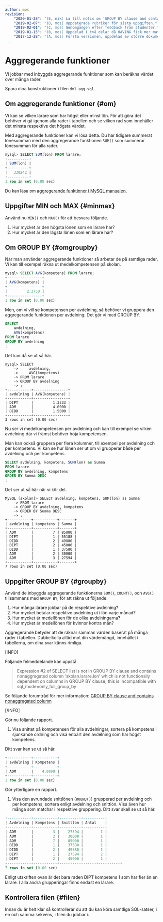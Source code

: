 ```yaml
---
author: mos
revision:
    "2020-01-28": "(E, nik) La till notis om 'GROUP BY clause and contains nonaggregated column'"
    "2019-02-07": "(D, mos) Uppdaterade rubriker för sista uppgiften."
    "2019-02-01": "(C, mos) Genomgången efter feedback från studenter."
    "2019-01-15": "(B, mos) Uppdelad i två delar då HAVING fick mer material."
    "2017-12-28": "(A, mos) Första versionen, uppdelad av större dokument."
...
```

Aggregerande funktioner
==================================

Vi jobbar med inbyggda aggregerande funktioner som kan beräkna värdet över många rader.

Spara dina konstruktioner i filen `dml_agg.sql`.



Om aggregerande funktioner {#om}
----------------------------------

Vi kan se vilken lärare som har högst eller minst lön. För att göra det behöver vi gå igenom alla rader i tabellen och se vilken rad som innehåller det minsta respektive det högsta värdet.

Med aggregerande funktioner kan vi lösa detta. Du har tidigare summerat lönesumman med den aggregerande funktionen `SUM()` som summerar lönesumman för alla rader.

```sql
mysql> SELECT SUM(lon) FROM larare;
+----------+
| SUM(lon) |
+----------+
|   330242 |
+----------+
1 row in set (0.00 sec)
```

Du kan läsa om [aggregerande funktioner i MySQL manualen](https://dev.mysql.com/doc/refman/8.0/en/group-by-functions.html).



Uppgifter MIN och MAX {#minmax}
----------------------------------

Använd nu `MIN()` och `MAX()` för att besvara följande.

1. Hur mycket är den högsta lönen som en lärare har?
2. Hur mycket är den lägsta lönen som en lärare har?



Om GROUP BY {#omgroupby}
----------------------------------

När man använder aggregerande funktioner så arbetar de på samtliga rader. Vi kan till exempel räkna ut medelkompetensen på skolan.

```sql
mysql> SELECT AVG(kompetens) FROM larare;
+----------------+
| AVG(kompetens) |
+----------------+
|         2.3750 |
+----------------+
1 row in set (0.00 sec)
```

Men, om vi vill se kompetensen per avdelning, så behöver vi gruppera den aggregerande funktionen per avdelning. Det gör vi med GROUP BY.

```sql
SELECT
    avdelning,
    AVG(kompetens)
FROM larare
GROUP BY avdelning
;
```

Det kan då se ut så här.

```text
mysql> SELECT
    ->     avdelning,
    ->     AVG(kompetens)
    -> FROM larare
    -> GROUP BY avdelning
    -> ;
+-----------+----------------+
| avdelning | AVG(kompetens) |
+-----------+----------------+
| DIPT      |         1.3333 |
| ADM       |         4.0000 |
| DIDD      |         1.5000 |
+-----------+----------------+
3 rows in set (0.00 sec)
```

Nu ser vi medelkompetensen per avdelning och kan till exempel se vilken avdelning där vi främst behöver höja kompetensen.

Man kan också gruppera per flera kolumner, till exempel per avdelning och per kompetens. Vi kan se hur lönen ser ut om vi grupperar både per avdelning och per kompetens.

```sql
SELECT avdelning, kompetens, SUM(lon) as Summa
FROM larare
GROUP BY avdelning, kompetens
ORDER BY Summa DESC
;
```

Det ser ut så här när vi kör det.

```text
MySQL [skolan]> SELECT avdelning, kompetens, SUM(lon) as Summa
    -> FROM larare
    -> GROUP BY avdelning, kompetens
    -> ORDER BY Summa DESC
    -> ;
+-----------+-----------+-------+
| avdelning | kompetens | Summa |
+-----------+-----------+-------+
| ADM       |         7 | 85000 |
| DIPT      |         1 | 55188 |
| DIDD      |         2 | 49880 |
| DIPT      |         2 | 45000 |
| DIDD      |         1 | 37580 |
| ADM       |         2 | 30000 |
| ADM       |         3 | 27594 |
+-----------+-----------+-------+
7 rows in set (0.00 sec)
```



Uppgifter GROUP BY {#groupby}
----------------------------------

Använd de inbyggda aggregerande funktionerna `SUM()`, `COUNT()`, och `AVG()` tillsammans med `GROUP BY`, för att räkna ut  följande:

1. Hur många lärare jobbar på de respektive avdelning?
2. Hur mycket betalar respektive avdelning ut i lön varje månad?
3. Hur mycket är medellönen för de olika avdelningarna?
3. Hur mycket är medellönen för kvinnor kontra män?

Aggregerande betyder att de räknar samman värden baserat på många rader i tabellen. Dubbelkolla alltid mot din värdemängd, innehållet i tabellerna, om dina svar känns rimliga.

[INFO]

Följande felmeddelande kan uppstå:

> Expression #2 of SELECT list is not in GROUP BY clause and contains nonaggregated column 'skolan.larare.lon' which is not functionally dependent on columns in GROUP BY clause; this is incompatible with sql_mode=only_full_group_by

Se följande forumtråd för mer information: [GROUP BY clause and contains nonaggregated column](https://dbwebb.se/forum/viewtopic.php?f=13&t=8909)

[/INFO]

Gör nu följande rapport.

1. Visa snittet på kompetensen för alla avdelningar, sortera på kompetens i sjunkande ordning och visa enbart den avdelning som har högst kompetens.

Ditt svar kan se ut så här.

```sql
+-----------+-----------+
| avdelning | Kompetens |
+-----------+-----------+
| ADM       |    4.0000 |
+-----------+-----------+
1 row in set (0.00 sec)
```

Gör ytterligare en rapport.

1. Visa den avrundade snittlönen (`ROUND()`) grupperad per avdelning och per kompetens, sortera enligt avdelning och snittlön. Visa även hur många som matchar i respektive gruppering. Ditt svar skall se ut så här.

```sql
+-----------+-----------+----------+----------+
| Avdelning | Kompetens | Snittlon | Antal    |
+-----------+-----------+----------+----------+
| ADM       |         3 |    27594 |        1 |
| ADM       |         2 |    30000 |        1 |
| ADM       |         7 |    85000 |        1 |
| DIDD      |         1 |    37580 |        1 |
| DIDD      |         2 |    49880 |        1 |
| DIPT      |         1 |    27594 |        2 |
| DIPT      |         2 |    45000 |        1 |
+-----------+-----------+-----------------+----------+
7 rows in set (0.00 sec)
```

Enligt utskriften ovan är det bara raden DIPT kompetens 1 som har fler än en lärare. I alla andra grupperingar finns endast en lärare.



Kontrollera filen {#filen}
----------------------------------

Innan du är helt klar så kontrollerar du att du kan köra samtliga SQL-satser, i en och samma sekvens, i filen du jobbar i.
